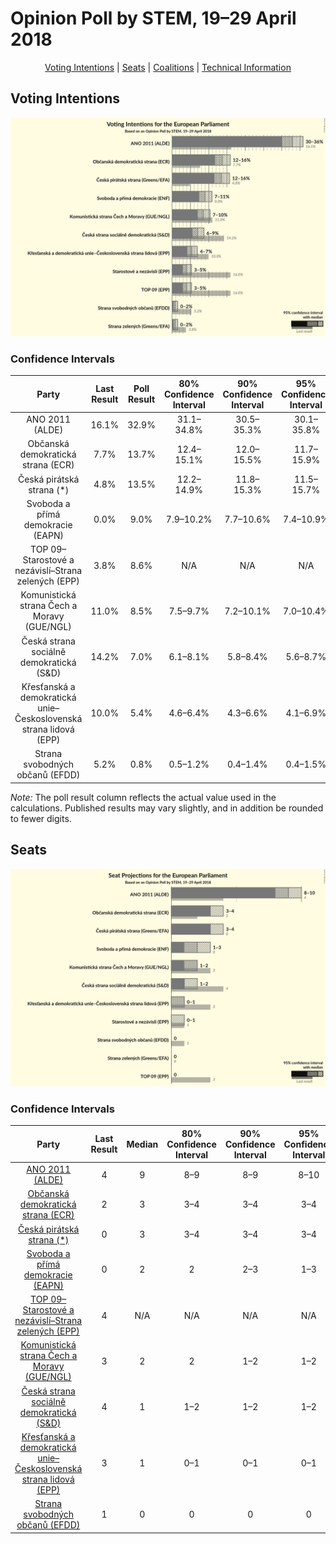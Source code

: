 # Opinion Poll by STEM, 19–29 April 2018

<p align="center"><a href="#voting-intentions">Voting Intentions</a> | <a href="#seats">Seats</a> | <a href="#coalitions">Coalitions</a> | <a href="#technical-information">Technical Information</a></p>

## Voting Intentions

![Graph with voting intentions not yet produced](2018-04-29-STEM.png "Voting Intentions")

### Confidence Intervals

| Party | Last Result | Poll Result | 80% Confidence Interval | 90% Confidence Interval | 95% Confidence Interval | 99% Confidence Interval |
|:-----:|:-----------:|:-----------:|:-----------------------:|:-----------------------:|:-----------------------:|:-----------------------:|
| ANO 2011 (ALDE) | 16.1% | 32.9% | 31.1–34.8% |30.5–35.3% |30.1–35.8% |29.2–36.7% |
| Občanská demokratická strana (ECR) | 7.7% | 13.7% | 12.4–15.1% |12.0–15.5% |11.7–15.9% |11.1–16.6% |
| Česká pirátská strana (*) | 4.8% | 13.5% | 12.2–14.9% |11.8–15.3% |11.5–15.7% |11.0–16.4% |
| Svoboda a přímá demokracie (EAPN) | 0.0% | 9.0% | 7.9–10.2% |7.7–10.6% |7.4–10.9% |6.9–11.5% |
| TOP 09–Starostové a nezávislí–Strana zelených (EPP) | 3.8% | 8.6% | N/A |N/A |N/A |N/A |
| Komunistická strana Čech a Moravy (GUE/NGL) | 11.0% | 8.5% | 7.5–9.7% |7.2–10.1% |7.0–10.4% |6.5–11.0% |
| Česká strana sociálně demokratická (S&D) | 14.2% | 7.0% | 6.1–8.1% |5.8–8.4% |5.6–8.7% |5.2–9.3% |
| Křesťanská a demokratická unie–Československá strana lidová (EPP) | 10.0% | 5.4% | 4.6–6.4% |4.3–6.6% |4.1–6.9% |3.8–7.4% |
| Strana svobodných občanů (EFDD) | 5.2% | 0.8% | 0.5–1.2% |0.4–1.4% |0.4–1.5% |0.3–1.8% |

*Note:* The poll result column reflects the actual value used in the calculations. Published results may vary slightly, and in addition be rounded to fewer digits.

## Seats

![Graph with seats not yet produced](2018-04-29-STEM-seats.png "Seats")

### Confidence Intervals

| Party | Last Result | Median | 80% Confidence Interval | 90% Confidence Interval | 95% Confidence Interval | 99% Confidence Interval |
|:-----:|:-----------:|:------:|:-----------------------:|:-----------------------:|:-----------------------:|:-----------------------:|
| <a href="#ano-2011-(alde)">ANO 2011 (ALDE)</a> | 4 | 9 | 8–9 |8–9 |8–10 |7–10 |
| <a href="#občanská-demokratická-strana-(ecr)">Občanská demokratická strana (ECR)</a> | 2 | 3 | 3–4 |3–4 |3–4 |2–4 |
| <a href="#česká-pirátská-strana-(*)">Česká pirátská strana (*)</a> | 0 | 3 | 3–4 |3–4 |3–4 |2–4 |
| <a href="#svoboda-a-přímá-demokracie-(eapn)">Svoboda a přímá demokracie (EAPN)</a> | 0 | 2 | 2 |2–3 |1–3 |1–3 |
| <a href="#top-09–starostové-a-nezávislí–strana-zelených-(epp)">TOP 09–Starostové a nezávislí–Strana zelených (EPP)</a> | 4 | N/A | N/A |N/A |N/A |N/A |
| <a href="#komunistická-strana-čech-a-moravy-(gue/ngl)">Komunistická strana Čech a Moravy (GUE/NGL)</a> | 3 | 2 | 2 |1–2 |1–2 |1–3 |
| <a href="#česká-strana-sociálně-demokratická-(s&d)">Česká strana sociálně demokratická (S&D)</a> | 4 | 1 | 1–2 |1–2 |1–2 |1–2 |
| <a href="#křesťanská-a-demokratická-unie–československá-strana-lidová-(epp)">Křesťanská a demokratická unie–Československá strana lidová (EPP)</a> | 3 | 1 | 0–1 |0–1 |0–1 |0–2 |
| <a href="#strana-svobodných-občanů-(efdd)">Strana svobodných občanů (EFDD)</a> | 1 | 0 | 0 |0 |0 |0 |

